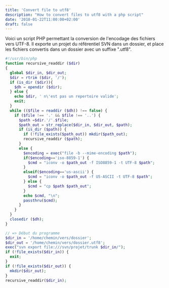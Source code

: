 ```yaml
---
title: 'Convert file to utf8'
description: "How to convert files to utf8 with a php script"
date: '2010-01-22T11:00:00+02:00'
draft: false
---
```


Voici un script PHP permettant la conversion de l'encodage des fichiers vers UTF-8.
Il exporte un projet du référentiel SVN dans un dossier, et place les fichiers convertis dans un dossier avec un suffixe ".utf8".

```php
#!/usr/bin/php
function recursive_readdir ($dir)
{
  global $dir_in, $dir_out;
  $dir = rtrim ($dir, '/');
  if (is_dir ($dir)){
    $dh = opendir ($dir);
  } else {
    echo $dir, ' n\'est pas un repertoire valide';
    exit;
  }
  while (($file = readdir ($dh)) !== false) {
    if ($file !== '.' && $file !== '..') {
      $path =$dir.'/'.$file;
      $path_out = str_replace($dir_in, $dir_out, $path);
      if (is_dir ($path)) {
        if (!file_exists($path_out)) mkdir($path_out);
        recursive_readdir ($path);
      }
      else {
        $encoding = exec("file -b --mime-encoding $path");
        if($encoding=='iso-8859-1') {
          $cmd = "iconv -o $path_out -f ISO8859-1 -t UTF-8 $path";
        }
        elseif($encoding=='us-ascii') {
          $cmd = "iconv -o $path_out -f US-ASCII -t UTF-8 $path";
        } else {
          $cmd = "cp $path $path_out";
        }
        echo $cmd, "\n";
        passthru($cmd);
      }
    }
  }
  closedir ($dh);
}

// => Début du programme
$dir_in = '/home/chemin/vers/dossier';
$dir_out = '/home/chemin/vers/dossier.utf8';
exec("svn export file:///svn/projet/trunk $dir_in/");
if (!file_exists($dir_in)) {
  exit;
}
if (!file_exists($dir_out)) {
  mkdir($dir_out);
}
recursive_readdir($dir_in);
```
